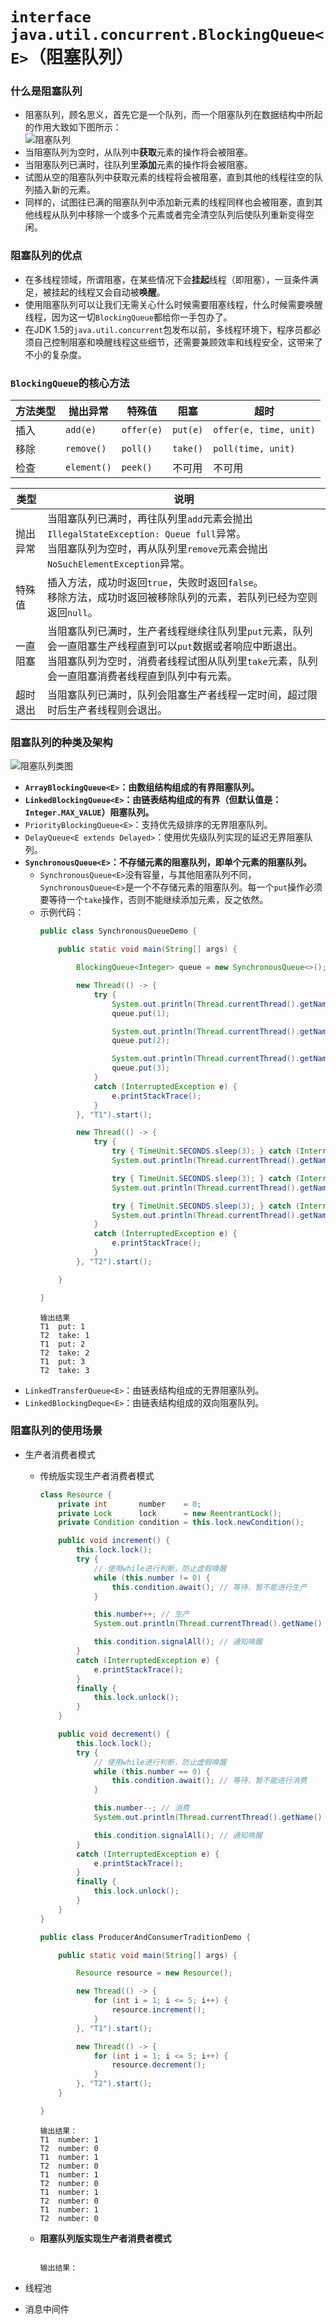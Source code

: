 # `interface java.util.concurrent.BlockingQueue<E>`（阻塞队列）

### 什么是阻塞队列
* 阻塞队列，顾名思义，首先它是一个队列，而一个阻塞队列在数据结构中所起的作用大致如下图所示：  
  ![阻塞队列](https://github.com/baayso/note/blob/master/java/thread/blocking_queue/blocking_queue.png)
* 当阻塞队列为空时，从队列中**获取**元素的操作将会被阻塞。
* 当阻塞队列已满时，往队列里**添加**元素的操作将会被阻塞。
* 试图从空的阻塞队列中获取元素的线程将会被阻塞，直到其他的线程往空的队列插入新的元素。
* 同样的，试图往已满的阻塞队列中添加新元素的线程同样也会被阻塞，直到其他线程从队列中移除一个或多个元素或者完全清空队列后使队列重新变得空闲。

### 阻塞队列的优点
* 在多线程领域，所谓阻塞，在某些情况下会**挂起**线程（即阻塞），一亘条件满足，被挂起的线程又会自动被**唤醒**。
* 使用阻塞队列可以让我们无需关心什么时候需要阻塞线程，什么时候需要唤醒线程，因为这一切`BlockingQueue`都给你一手包办了。
* 在JDK 1.5的`java.util.concurrent`包发布以前，多线程环境下，程序员都必须自己控制阻塞和唤醒线程这些细节，还需要兼顾效率和线程安全，这带来了不小的复杂度。

### `BlockingQueue`的核心方法
方法类型 | 抛出异常 | 特殊值 | 阻塞 | 超时
-|-|-|-|-
插入 | `add(e)` | `offer(e)` | `put(e)` | `offer(e, time, unit)` |
移除 | `remove()` | `poll()` | `take()` | `poll(time, unit)` |
检查 | `element()` | `peek()` | 不可用 | 不可用 |

类型 | 说明
-|-
抛出异常 | 当阻塞队列已满时，再往队列里`add`元素会抛出`IllegalStateException: Queue full`异常。<br> 当阻塞队列为空时，再从队列里`remove`元素会抛出`NoSuchElementException`异常。 |
特殊值 | 插入方法，成功时返回`true`，失败时返回`false`。<br> 移除方法，成功时返回被移除队列的元素，若队列已经为空则返回`null`。 |
一直阻塞 | 当阻塞队列已满时，生产者线程继续往队列里`put`元素，队列会一直阻塞生产线程直到可以`put`数据或者响应中断退出。<br> 当阻塞队列为空时，消费者线程试图从队列里`take`元素，队列会一直阻塞消费者线程直到队列中有元素。 |
超时退出 | 当阻塞队列已满时，队列会阻塞生产者线程一定时间，超过限时后生产者线程则会退出。 |

### 阻塞队列的种类及架构
![阻塞队列类图](https://github.com/baayso/note/blob/master/java/thread/blocking_queue/BlockingQueue.png)
* **`ArrayBlockingQueue<E>`：由数组结构组成的有界阻塞队列。**
* **`LinkedBlockingQueue<E>`：由链表结构组成的有界（但默认值是：`Integer.MAX_VALUE`）阻塞队列。**
* `PriorityBlockingQueue<E>`：支持优先级排序的无界阻塞队列。
* `DelayQueue<E extends Delayed>`：使用优先级队列实现的延迟无界阻塞队列。
* **`SynchronousQueue<E>`：不存储元素的阻塞队列，即单个元素的阻塞队列。**
  * `SynchronousQueue<E>`没有容量，与其他阻塞队列不同，`SynchronousQueue<E>`是一个不存储元素的阻塞队列。每一个`put`操作必须要等待一个`take`操作，否则不能继续添加元素，反之依然。
  * 示例代码：
    ```java
    public class SynchronousQueueDemo {

        public static void main(String[] args) {

            BlockingQueue<Integer> queue = new SynchronousQueue<>();

            new Thread(() -> {
                try {
                    System.out.println(Thread.currentThread().getName() + "\tput: 1");
                    queue.put(1);

                    System.out.println(Thread.currentThread().getName() + "\tput: 2");
                    queue.put(2);

                    System.out.println(Thread.currentThread().getName() + "\tput: 3");
                    queue.put(3);
                }
                catch (InterruptedException e) {
                    e.printStackTrace();
                }
            }, "T1").start();

            new Thread(() -> {
                try {
                    try { TimeUnit.SECONDS.sleep(3); } catch (InterruptedException e) { e.printStackTrace(); }
                    System.out.println(Thread.currentThread().getName() + "\ttake: " + queue.take());

                    try { TimeUnit.SECONDS.sleep(3); } catch (InterruptedException e) { e.printStackTrace(); }
                    System.out.println(Thread.currentThread().getName() + "\ttake: " + queue.take());

                    try { TimeUnit.SECONDS.sleep(3); } catch (InterruptedException e) { e.printStackTrace(); }
                    System.out.println(Thread.currentThread().getName() + "\ttake: " + queue.take());
                }
                catch (InterruptedException e) {
                    e.printStackTrace();
                }
            }, "T2").start();

        }

    }
    ```
    ```
    输出结果
    T1	put: 1
    T2	take: 1
    T1	put: 2
    T2	take: 2
    T1	put: 3
    T2	take: 3
    ```
* `LinkedTransferQueue<E>`：由链表结构组成的无界阻塞队列。
* `LinkedBlockingDeque<E>`：由链表结构组成的双向阻塞队列。

### 阻塞队列的使用场景
* 生产者消费者模式
  * 传统版实现生产者消费者模式
    ```java
    class Resource {
        private int       number    = 0;
        private Lock      lock      = new ReentrantLock();
        private Condition condition = this.lock.newCondition();

        public void increment() {
            this.lock.lock();
            try {
                // 使用while进行判断，防止虚假唤醒
                while (this.number != 0) {
                    this.condition.await(); // 等待，暂不能进行生产
                }

                this.number++; // 生产
                System.out.println(Thread.currentThread().getName() + "\tnumber: " + this.number);

                this.condition.signalAll(); // 通知唤醒
            }
            catch (InterruptedException e) {
                e.printStackTrace();
            }
            finally {
                this.lock.unlock();
            }
        }

        public void decrement() {
            this.lock.lock();
            try {
                // 使用while进行判断，防止虚假唤醒
                while (this.number == 0) {
                    this.condition.await(); // 等待，暂不能进行消费
                }

                this.number--; // 消费
                System.out.println(Thread.currentThread().getName() + "\tnumber: " + this.number);

                this.condition.signalAll(); // 通知唤醒
            }
            catch (InterruptedException e) {
                e.printStackTrace();
            }
            finally {
                this.lock.unlock();
            }
        }
    }

    public class ProducerAndConsumerTraditionDemo {

        public static void main(String[] args) {

            Resource resource = new Resource();

            new Thread(() -> {
                for (int i = 1; i <= 5; i++) {
                    resource.increment();
                }
            }, "T1").start();

            new Thread(() -> {
                for (int i = 1; i <= 5; i++) {
                    resource.decrement();
                }
            }, "T2").start();
        }

    }
    ```
    ```
    输出结果：
    T1	number: 1
    T2	number: 0
    T1	number: 1
    T2	number: 0
    T1	number: 1
    T2	number: 0
    T1	number: 1
    T2	number: 0
    T1	number: 1
    T2	number: 0
    ```
  * **阻塞队列版实现生产者消费者模式**
    ```java

    ```
    ```
    输出结果：

    ```
* 线程池

* 消息中间件

